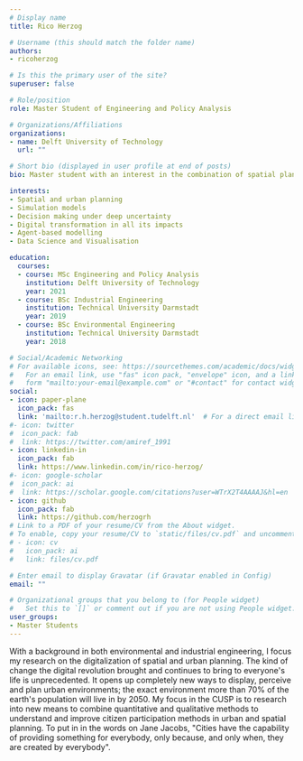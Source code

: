 ```yaml
---
# Display name
title: Rico Herzog

# Username (this should match the folder name)
authors:
- ricoherzog

# Is this the primary user of the site?
superuser: false

# Role/position
role: Master Student of Engineering and Policy Analysis

# Organizations/Affiliations
organizations:
- name: Delft University of Technology
  url: ""

# Short bio (displayed in user profile at end of posts)
bio: Master student with an interest in the combination of spatial planning and digitalization.

interests:
- Spatial and urban planning
- Simulation models
- Decision making under deep uncertainty
- Digital transformation in all its impacts
- Agent-based modelling
- Data Science and Visualisation

education:
  courses:
  - course: MSc Engineering and Policy Analysis
    institution: Delft University of Technology
    year: 2021
  - course: BSc Industrial Engineering
    institution: Technical University Darmstadt
    year: 2019
  - course: BSc Environmental Engineering
    institution: Technical University Darmstadt
    year: 2018

# Social/Academic Networking
# For available icons, see: https://sourcethemes.com/academic/docs/widgets/#icons
#   For an email link, use "fas" icon pack, "envelope" icon, and a link in the
#   form "mailto:your-email@example.com" or "#contact" for contact widget.
social:
- icon: paper-plane
  icon_pack: fas
  link: 'mailto:r.h.herzog@student.tudelft.nl'  # For a direct email link, use "mailto:test@example.org".
#- icon: twitter
#  icon_pack: fab
#  link: https://twitter.com/amiref_1991
- icon: linkedin-in
  icon_pack: fab
  link: https://www.linkedin.com/in/rico-herzog/
#- icon: google-scholar
#  icon_pack: ai
#  link: https://scholar.google.com/citations?user=WTrX2T4AAAAJ&hl=en
- icon: github
  icon_pack: fab
  link: https://github.com/herzogrh
# Link to a PDF of your resume/CV from the About widget.
# To enable, copy your resume/CV to `static/files/cv.pdf` and uncomment the lines below.
# - icon: cv
#   icon_pack: ai
#   link: files/cv.pdf

# Enter email to display Gravatar (if Gravatar enabled in Config)
email: ""

# Organizational groups that you belong to (for People widget)
#   Set this to `[]` or comment out if you are not using People widget.
user_groups:
- Master Students
---
```


With a background in both environmental and industrial engineering, I focus my research on the digitalization of spatial and urban planning. The kind of change the digital revolution brought and continues to bring to everyone's life is unprecedented. It opens up completely new ways to display, perceive and plan urban environments; the exact environment more than 70% of the earth's population will live in by 2050.
My focus in the CUSP is to research into new means to combine quantitative and qualitative methods to understand and improve citizen participation methods in urban and spatial planning. To put in in the words on Jane Jacobs, "Cities have the capability of providing something for everybody, only because, and only when, they are
created by everybody".

